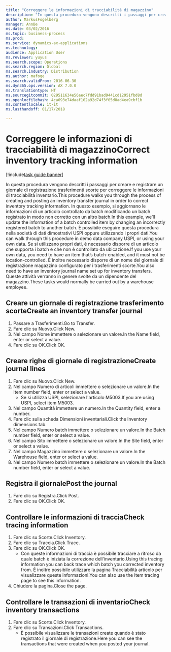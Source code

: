 ```yaml
---
title: "Correggere le informazioni di tracciabilità di magazzino"
description: "In questa procedura vengono descritti i passaggi per creare e registrare un giornale di registrazione trasferimenti scorte per correggere le informazioni di tracciabilità inventario."
author: MarkusFogelberg
manager: AnnBe
ms.date: 03/02/2016
ms.topic: business-process
ms.prod: 
ms.service: dynamics-ax-applications
ms.technology: 
audience: Application User
ms.reviewer: yuyus
ms.search.scope: Operations
ms.search.region: Global
ms.search.industry: Distribution
ms.author: mafoge
ms.search.validFrom: 2016-06-30
ms.dyn365.ops.version: AX 7.0.0
ms.translationtype: HT
ms.sourcegitcommit: 029511634e56aec7fdd91bad9441cd12951fbd8d
ms.openlocfilehash: 4ca093e74daaf102a92d74f3f05d8ad4ea9cbf1b
ms.contentlocale: it-it
ms.lasthandoff: 01/17/2018

---
```

# <a name="correct-inventory-tracking-information"></a><span data-ttu-id="ad636-103">Correggere le informazioni di tracciabilità di magazzino</span><span class="sxs-lookup"><span data-stu-id="ad636-103">Correct inventory tracking information</span></span>

[!include[task guide banner](../../includes/task-guide-banner.md)]

<span data-ttu-id="ad636-104">In questa procedura vengono descritti i passaggi per creare e registrare un giornale di registrazione trasferimenti scorte per correggere le informazioni di tracciabilità inventario.</span><span class="sxs-lookup"><span data-stu-id="ad636-104">This procedure walks you through the process of creating and posting an inventory transfer journal in order to correct inventory tracking information.</span></span> <span data-ttu-id="ad636-105">In questo esempio, si aggiornano le informazioni di un articolo controllato da batch modificando un batch registrato in modo non corretto con un altro batch.</span><span class="sxs-lookup"><span data-stu-id="ad636-105">In this example, we’ll update the information of a batch controlled item by changing an incorrectly registered batch to another batch.</span></span> <span data-ttu-id="ad636-106">È possibile eseguire questa procedura nella società di dati dimostrativi USPI oppure utilizzando i propri dati.</span><span class="sxs-lookup"><span data-stu-id="ad636-106">You can walk through this procedure in demo data company USPI, or using your own data.</span></span> <span data-ttu-id="ad636-107">Se si utilizzano propri dati, è necessario disporre di un articolo che supporta i batch e che non è controllato da ubicazione.</span><span class="sxs-lookup"><span data-stu-id="ad636-107">If you use your own data, you need to have an item that’s batch-enabled, and it must not be location-controlled.</span></span> <span data-ttu-id="ad636-108">È inoltre necessario disporre di un nome del giornale di registrazione magazzino configurato per i trasferimenti scorte.</span><span class="sxs-lookup"><span data-stu-id="ad636-108">You also need to have an inventory journal name set up for inventory transfers.</span></span> <span data-ttu-id="ad636-109">Queste attività verranno in genere svolte da un dipendente del magazzino.</span><span class="sxs-lookup"><span data-stu-id="ad636-109">These tasks would normally be carried out by a warehouse employee.</span></span>


## <a name="create-an-inventory-transfer-journal"></a><span data-ttu-id="ad636-110">Creare un giornale di registrazione trasferimento scorte</span><span class="sxs-lookup"><span data-stu-id="ad636-110">Create an inventory transfer journal</span></span>
1. <span data-ttu-id="ad636-111">Passare a Trasferimenti.</span><span class="sxs-lookup"><span data-stu-id="ad636-111">Go to Transfer.</span></span>
2. <span data-ttu-id="ad636-112">Fare clic su Nuovo.</span><span class="sxs-lookup"><span data-stu-id="ad636-112">Click New.</span></span>
3. <span data-ttu-id="ad636-113">Nel campo Nome immettere o selezionare un valore.</span><span class="sxs-lookup"><span data-stu-id="ad636-113">In the Name field, enter or select a value.</span></span>
4. <span data-ttu-id="ad636-114">Fare clic su OK.</span><span class="sxs-lookup"><span data-stu-id="ad636-114">Click OK.</span></span>

## <a name="create-journal-lines"></a><span data-ttu-id="ad636-115">Creare righe di giornale di registrazione</span><span class="sxs-lookup"><span data-stu-id="ad636-115">Create journal lines</span></span>
1. <span data-ttu-id="ad636-116">Fare clic su Nuovo.</span><span class="sxs-lookup"><span data-stu-id="ad636-116">Click New.</span></span>
2. <span data-ttu-id="ad636-117">Nel campo Numero di articoli immettere o selezionare un valore.</span><span class="sxs-lookup"><span data-stu-id="ad636-117">In the Item number field, enter or select a value.</span></span>
    * <span data-ttu-id="ad636-118">Se si utilizza USPI, selezionare l'articolo M5003.</span><span class="sxs-lookup"><span data-stu-id="ad636-118">If you are using USPI, select item M5003.</span></span>  
3. <span data-ttu-id="ad636-119">Nel campo Quantità immettere un numero.</span><span class="sxs-lookup"><span data-stu-id="ad636-119">In the Quantity field, enter a number.</span></span>
4. <span data-ttu-id="ad636-120">Fare clic sulla scheda Dimensioni inventariali.</span><span class="sxs-lookup"><span data-stu-id="ad636-120">Click the Inventory dimensions tab.</span></span>
5. <span data-ttu-id="ad636-121">Nel campo Numero batch immettere o selezionare un valore.</span><span class="sxs-lookup"><span data-stu-id="ad636-121">In the Batch number field, enter or select a value.</span></span>
6. <span data-ttu-id="ad636-122">Nel campo Sito immettere o selezionare un valore.</span><span class="sxs-lookup"><span data-stu-id="ad636-122">In the Site field, enter or select a value.</span></span>
7. <span data-ttu-id="ad636-123">Nel campo Magazzino immettere o selezionare un valore.</span><span class="sxs-lookup"><span data-stu-id="ad636-123">In the Warehouse field, enter or select a value.</span></span>
8. <span data-ttu-id="ad636-124">Nel campo Numero batch immettere o selezionare un valore.</span><span class="sxs-lookup"><span data-stu-id="ad636-124">In the Batch number field, enter or select a value.</span></span>

## <a name="post-the-journal"></a><span data-ttu-id="ad636-125">Registra il giornale</span><span class="sxs-lookup"><span data-stu-id="ad636-125">Post the journal</span></span>
1. <span data-ttu-id="ad636-126">Fare clic su Registra.</span><span class="sxs-lookup"><span data-stu-id="ad636-126">Click Post.</span></span>
2. <span data-ttu-id="ad636-127">Fare clic su OK.</span><span class="sxs-lookup"><span data-stu-id="ad636-127">Click OK.</span></span>

## <a name="check-tracing-information"></a><span data-ttu-id="ad636-128">Controllare le informazioni di traccia</span><span class="sxs-lookup"><span data-stu-id="ad636-128">Check tracing information</span></span>
1. <span data-ttu-id="ad636-129">Fare clic su Scorte.</span><span class="sxs-lookup"><span data-stu-id="ad636-129">Click Inventory.</span></span>
2. <span data-ttu-id="ad636-130">Fare clic su Traccia.</span><span class="sxs-lookup"><span data-stu-id="ad636-130">Click Trace.</span></span>
3. <span data-ttu-id="ad636-131">Fare clic su OK.</span><span class="sxs-lookup"><span data-stu-id="ad636-131">Click OK.</span></span>
    * <span data-ttu-id="ad636-132">Con queste informazioni di traccia è possibile tracciare a ritroso da quale batch è iniziata la correzione dell'inventario.</span><span class="sxs-lookup"><span data-stu-id="ad636-132">Using this tracing information you can back trace which batch you corrected inventory from.</span></span>  <span data-ttu-id="ad636-133">È inoltre possibile utilizzare la pagina Tracciabilità articolo per visualizzare queste informazioni.</span><span class="sxs-lookup"><span data-stu-id="ad636-133">You can also use the Item tracing page to see this information.</span></span>  
4. <span data-ttu-id="ad636-134">Chiudere la pagina.</span><span class="sxs-lookup"><span data-stu-id="ad636-134">Close the page.</span></span>

## <a name="check-inventory-transactions"></a><span data-ttu-id="ad636-135">Controllare le transazioni di inventario</span><span class="sxs-lookup"><span data-stu-id="ad636-135">Check inventory transactions</span></span>
1. <span data-ttu-id="ad636-136">Fare clic su Scorte.</span><span class="sxs-lookup"><span data-stu-id="ad636-136">Click Inventory.</span></span>
2. <span data-ttu-id="ad636-137">Fare clic su Transazioni.</span><span class="sxs-lookup"><span data-stu-id="ad636-137">Click Transactions.</span></span>
    * <span data-ttu-id="ad636-138">È possibile visualizzare le transazioni create quando è stato registrato il giornale di registrazione.</span><span class="sxs-lookup"><span data-stu-id="ad636-138">Here you can see the transactions that were created when you posted your journal.</span></span>   

